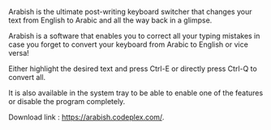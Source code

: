 Arabish is the ultimate post-writing keyboard switcher that changes your text from English to Arabic and all the way back in a glimpse.

Arabish is a software that enables you to correct all your typing mistakes in case you forget to convert your keyboard from Arabic to English or vice versa!

Either highlight the desired text and press Ctrl-E or directly press Ctrl-Q to convert all.

It is also available in the system tray to be able to enable one of the features or disable the program completely.

Download link : https://arabish.codeplex.com/.
